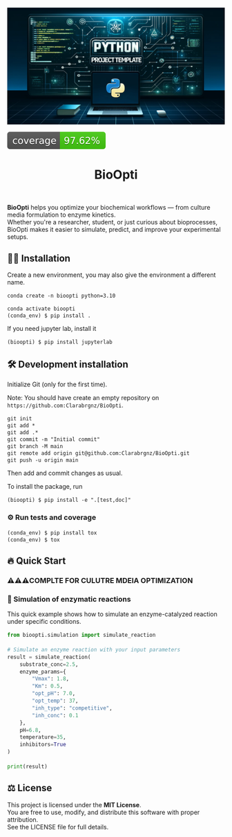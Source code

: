 ![Project Logo](assets/banner.png)

![Coverage Status](assets/coverage-badge.svg)

<h1 align="center">
BioOpti
</h1>

<br>


**BioOpti** helps you optimize your biochemical workflows — from culture media formulation to enzyme kinetics.  
Whether you're a researcher, student, or just curious about bioprocesses, BioOpti makes it easier to simulate, predict, and improve your experimental setups.

## 👩‍💻 Installation

Create a new environment, you may also give the environment a different name. 

```
conda create -n bioopti python=3.10 
```

```
conda activate bioopti
(conda_env) $ pip install .
```

If you need jupyter lab, install it 

```
(bioopti) $ pip install jupyterlab
```


## 🛠️ Development installation

Initialize Git (only for the first time). 

Note: You should have create an empty repository on `https://github.com:Clarabrgnz/BioOpti`.

```
git init
git add * 
git add .*
git commit -m "Initial commit" 
git branch -M main
git remote add origin git@github.com:Clarabrgnz/BioOpti.git 
git push -u origin main
```

Then add and commit changes as usual. 

To install the package, run

```
(bioopti) $ pip install -e ".[test,doc]"
```

### ⚙️ Run tests and coverage

```
(conda_env) $ pip install tox
(conda_env) $ tox
```

## 🔥 Quick Start

### ⚠️⚠️⚠️COMPLTE FOR CULUTRE MDEIA OPTIMIZATION 


### 🧪 Simulation of enzymatic reactions
This quick example shows how to simulate an enzyme-catalyzed reaction under specific conditions.

```python
from bioopti.simulation import simulate_reaction

# Simulate an enzyme reaction with your input parameters
result = simulate_reaction(
    substrate_conc=2.5,
    enzyme_params={
        "Vmax": 1.8,
        "Km": 0.5,
        "opt_pH": 7.0,
        "opt_temp": 37,
        "inh_type": "competitive",
        "inh_conc": 0.1
    },
    pH=6.8,
    temperature=35,
    inhibitors=True
)

print(result)
```

## ⚖️ License

This project is licensed under the **MIT License**.  
You are free to use, modify, and distribute this software with proper attribution.  
See the LICENSE file for full details.




